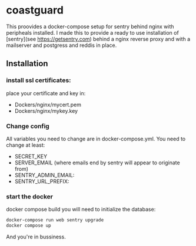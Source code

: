 # coastguard
This proovides a docker-compose setup for sentry behind nginx with peripheals installed.
I made this to provide a ready to use installation of [sentry](see https://getsentry.com) behind a nginx reverse proxy and with a mailserver and postgress and reddis in place.

## Installation
### install ssl certificates:
place your certificate and key in:
* Dockers/nginx/mycert.pem
* Dockers/nginx/mykey.key

### Change config
All variables you need to change are in docker-compose.yml. You need to change at least:
  * SECRET_KEY
  * SERVER_EMAIL (where emails end by sentry will appear to originate from)
  * SENTRY_ADMIN_EMAIL:
  * SENTRY_URL_PREFIX: 
  
### start the docker
docker compose build
you will need to initialize the database:
  ```bash
docker-compose run web sentry upgrade
docker compose up
```
And you're in bussiness.

